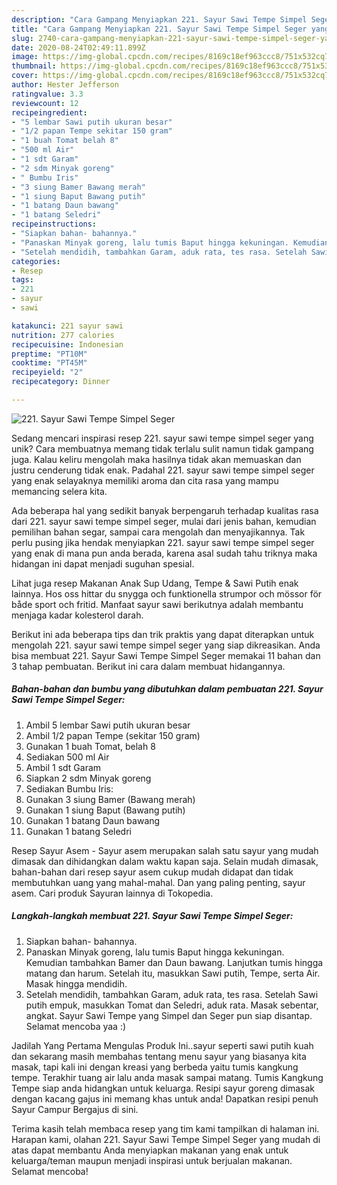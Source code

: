 ```yaml
---
description: "Cara Gampang Menyiapkan 221. Sayur Sawi Tempe Simpel Seger yang Lezat"
title: "Cara Gampang Menyiapkan 221. Sayur Sawi Tempe Simpel Seger yang Lezat"
slug: 2740-cara-gampang-menyiapkan-221-sayur-sawi-tempe-simpel-seger-yang-lezat
date: 2020-08-24T02:49:11.899Z
image: https://img-global.cpcdn.com/recipes/8169c18ef963ccc8/751x532cq70/221-sayur-sawi-tempe-simpel-seger-foto-resep-utama.jpg
thumbnail: https://img-global.cpcdn.com/recipes/8169c18ef963ccc8/751x532cq70/221-sayur-sawi-tempe-simpel-seger-foto-resep-utama.jpg
cover: https://img-global.cpcdn.com/recipes/8169c18ef963ccc8/751x532cq70/221-sayur-sawi-tempe-simpel-seger-foto-resep-utama.jpg
author: Hester Jefferson
ratingvalue: 3.3
reviewcount: 12
recipeingredient:
- "5 lembar Sawi putih ukuran besar"
- "1/2 papan Tempe sekitar 150 gram"
- "1 buah Tomat belah 8"
- "500 ml Air"
- "1 sdt Garam"
- "2 sdm Minyak goreng"
- " Bumbu Iris"
- "3 siung Bamer Bawang merah"
- "1 siung Baput Bawang putih"
- "1 batang Daun bawang"
- "1 batang Seledri"
recipeinstructions:
- "Siapkan bahan- bahannya."
- "Panaskan Minyak goreng, lalu tumis Baput hingga kekuningan. Kemudian tambahkan Bamer dan Daun bawang. Lanjutkan tumis hingga matang dan harum. Setelah itu, masukkan Sawi putih, Tempe, serta Air. Masak hingga mendidih."
- "Setelah mendidih, tambahkan Garam, aduk rata, tes rasa. Setelah Sawi putih empuk, masukkan Tomat dan Seledri, aduk rata. Masak sebentar, angkat. Sayur Sawi Tempe yang Simpel dan Seger pun siap disantap. Selamat mencoba yaa :)"
categories:
- Resep
tags:
- 221
- sayur
- sawi

katakunci: 221 sayur sawi 
nutrition: 277 calories
recipecuisine: Indonesian
preptime: "PT10M"
cooktime: "PT45M"
recipeyield: "2"
recipecategory: Dinner

---
```



![221. Sayur Sawi Tempe Simpel Seger](https://img-global.cpcdn.com/recipes/8169c18ef963ccc8/751x532cq70/221-sayur-sawi-tempe-simpel-seger-foto-resep-utama.jpg)

Sedang mencari inspirasi resep 221. sayur sawi tempe simpel seger yang unik? Cara membuatnya memang tidak terlalu sulit namun tidak gampang juga. Kalau keliru mengolah maka hasilnya tidak akan memuaskan dan justru cenderung tidak enak. Padahal 221. sayur sawi tempe simpel seger yang enak selayaknya memiliki aroma dan cita rasa yang mampu memancing selera kita.

Ada beberapa hal yang sedikit banyak berpengaruh terhadap kualitas rasa dari 221. sayur sawi tempe simpel seger, mulai dari jenis bahan, kemudian pemilihan bahan segar, sampai cara mengolah dan menyajikannya. Tak perlu pusing jika hendak menyiapkan 221. sayur sawi tempe simpel seger yang enak di mana pun anda berada, karena asal sudah tahu triknya maka hidangan ini dapat menjadi suguhan spesial.

Lihat juga resep Makanan Anak Sup Udang, Tempe &amp; Sawi Putih enak lainnya. Hos oss hittar du snygga och funktionella strumpor och mössor för både sport och fritid. Manfaat sayur sawi berikutnya adalah membantu menjaga kadar kolesterol darah.


Berikut ini ada beberapa tips dan trik praktis yang dapat diterapkan untuk mengolah 221. sayur sawi tempe simpel seger yang siap dikreasikan. Anda bisa membuat 221. Sayur Sawi Tempe Simpel Seger memakai 11 bahan dan 3 tahap pembuatan. Berikut ini cara dalam membuat hidangannya.

<!--inarticleads1-->

##### Bahan-bahan dan bumbu yang dibutuhkan dalam pembuatan 221. Sayur Sawi Tempe Simpel Seger:

1. Ambil 5 lembar Sawi putih ukuran besar
1. Ambil 1/2 papan Tempe (sekitar 150 gram)
1. Gunakan 1 buah Tomat, belah 8
1. Sediakan 500 ml Air
1. Ambil 1 sdt Garam
1. Siapkan 2 sdm Minyak goreng
1. Sediakan  Bumbu Iris:
1. Gunakan 3 siung Bamer (Bawang merah)
1. Gunakan 1 siung Baput (Bawang putih)
1. Gunakan 1 batang Daun bawang
1. Gunakan 1 batang Seledri


Resep Sayur Asem - Sayur asem merupakan salah satu sayur yang mudah dimasak dan dihidangkan dalam waktu kapan saja. Selain mudah dimasak, bahan-bahan dari resep sayur asem cukup mudah didapat dan tidak membutuhkan uang yang mahal-mahal. Dan yang paling penting, sayur asem. Cari produk Sayuran lainnya di Tokopedia. 

<!--inarticleads2-->

##### Langkah-langkah membuat 221. Sayur Sawi Tempe Simpel Seger:

1. Siapkan bahan- bahannya.
1. Panaskan Minyak goreng, lalu tumis Baput hingga kekuningan. Kemudian tambahkan Bamer dan Daun bawang. Lanjutkan tumis hingga matang dan harum. Setelah itu, masukkan Sawi putih, Tempe, serta Air. Masak hingga mendidih.
1. Setelah mendidih, tambahkan Garam, aduk rata, tes rasa. Setelah Sawi putih empuk, masukkan Tomat dan Seledri, aduk rata. Masak sebentar, angkat. Sayur Sawi Tempe yang Simpel dan Seger pun siap disantap. Selamat mencoba yaa :)


Jadilah Yang Pertama Mengulas Produk Ini..sayur seperti sawi putih kuah dan sekarang masih membahas tentang menu sayur yang biasanya kita masak, tapi kali ini dengan kreasi yang berbeda yaitu tumis kangkung tempe. Terakhir tuang air lalu anda masak sampai matang. Tumis Kangkung Tempe siap anda hidangkan untuk keluarga. Resipi sayur goreng dimasak dengan kacang gajus ini memang khas untuk anda! Dapatkan resipi penuh Sayur Campur Bergajus di sini. 

Terima kasih telah membaca resep yang tim kami tampilkan di halaman ini. Harapan kami, olahan 221. Sayur Sawi Tempe Simpel Seger yang mudah di atas dapat membantu Anda menyiapkan makanan yang enak untuk keluarga/teman maupun menjadi inspirasi untuk berjualan makanan. Selamat mencoba!
